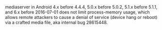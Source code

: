mediaserver in Android 4.x before 4.4.4, 5.0.x before 5.0.2, 5.1.x before 5.1.1, and 6.x before 2016-07-01 does not limit process-memory usage, which allows remote attackers to cause a denial of service (device hang or reboot) via a crafted media file, aka internal bug 28615448.